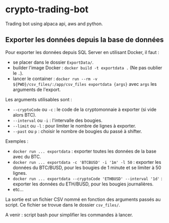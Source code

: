 # crypto-trading-bot

Trading bot using alpaca api, aws and python.

## Exporter les données depuis la base de données

Pour exporter les données depuis SQL Server en utilisant Docker, il faut :
* se placer dans le dossier `ExportData/`.
* builder l'image Docker : `docker build -t exportdata .` (Ne pas oublier le `.`).
* lancer le container : `docker run --rm -v ${PWD}/csv_files/:/app/csv_files exportdata {args}` avec `args` les arguments de l'export.

Les arguments utilisables sont :
* `--cryptoCode` ou `-c` : le code de la cryptomonnaie à exporter (si vide alors BTC).
* `--interval` ou `-i` : l'intervalle des bougies.
* `--limit` ou `-l` : pour limiter le nombre de lignes à exporter.
* `--past` ou `p` : choisir le nombre de bougies du passé à shifter.

Exemples :
* `docker run ... exportdata` : exporter toutes les données de la base avec du BTC.
* `docker run ... exportdata -c 'BTCBUSD' -i '1m' -l 50` : exporter les données du BTC/BUSD, pour les bougies de 1 minute et se limiter à 50 lignes.
* `docker run ... exportdata --cryptoCode 'ETHBUSD' --interval '1d'` : exporter les données du ETH/BUSD, pour les bougies journalières.
* etc...

La sortie est un fichier CSV nommé en fonction des arguments passés au script. Ce fichier se trovue dans le dossier `csv_files/`.


A venir : script bash pour simplifier les commandes à lancer.